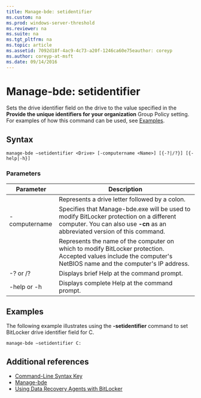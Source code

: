 ```yaml
---
title: Manage-bde: setidentifier
ms.custom: na
ms.prod: windows-server-threshold
ms.reviewer: na
ms.suite: na
ms.tgt_pltfrm: na
ms.topic: article
ms.assetid: 7092d18f-4ac9-4c73-a20f-1246ca60e75eauthor: coreyp
ms.author: coreyp-at-msft
ms.date: 09/14/2016
---
```

# Manage-bde: setidentifier
Sets the drive identifier field on the drive to the value specified in the **Provide the unique identifiers for your organization** Group Policy setting. For examples of how this command can be used, see [Examples](#BKMK_Examples).
## Syntax
```
manage-bde –setidentifier <Drive> [-computername <Name>] [{-?|/?}] [{-help|-h}]
```
### Parameters
|Parameter|Description|
|-------------|---------------|
|<Drive>|Represents a drive letter followed by a colon.|
|-computername|Specifies that Manage-bde.exe will be used to modify BitLocker protection on a different computer. You can also use **-cn** as an abbreviated version of this command.|
|<Name>|Represents the name of the computer on which to modify BitLocker protection. Accepted values include the computer's NetBIOS name and the computer's IP address.|
|-? or /?|Displays brief Help at the command prompt.|
|-help or -h|Displays complete Help at the command prompt.|
## <a name="BKMK_Examples"></a>Examples
The following example illustrates using the **-setidentifier** command to set BitLocker drive identifier field for C.
```
manage-bde –setidentifier C:
```
## Additional references
-   [Command-Line Syntax Key](Command-Line-Syntax-Key.md)
-   [Manage-bde](Manage-bde.md)
-   [Using Data Recovery Agents with BitLocker](http://technet.microsoft.com/library/dd875560(WS.10).aspx)
